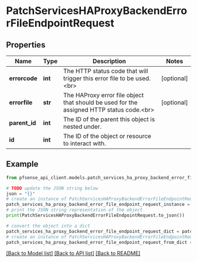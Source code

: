 # PatchServicesHAProxyBackendErrorFileEndpointRequest


## Properties

Name | Type | Description | Notes
------------ | ------------- | ------------- | -------------
**errorcode** | **int** | The HTTP status code that will trigger this error file to be used.&lt;br&gt; | [optional] 
**errorfile** | **str** | The HAProxy error file object that should be used for the assigned HTTP status code.&lt;br&gt; | [optional] 
**parent_id** | **int** | The ID of the parent this object is nested under. | 
**id** | **int** | The ID of the object or resource to interact with. | 

## Example

```python
from pfsense_api_client.models.patch_services_ha_proxy_backend_error_file_endpoint_request import PatchServicesHAProxyBackendErrorFileEndpointRequest

# TODO update the JSON string below
json = "{}"
# create an instance of PatchServicesHAProxyBackendErrorFileEndpointRequest from a JSON string
patch_services_ha_proxy_backend_error_file_endpoint_request_instance = PatchServicesHAProxyBackendErrorFileEndpointRequest.from_json(json)
# print the JSON string representation of the object
print(PatchServicesHAProxyBackendErrorFileEndpointRequest.to_json())

# convert the object into a dict
patch_services_ha_proxy_backend_error_file_endpoint_request_dict = patch_services_ha_proxy_backend_error_file_endpoint_request_instance.to_dict()
# create an instance of PatchServicesHAProxyBackendErrorFileEndpointRequest from a dict
patch_services_ha_proxy_backend_error_file_endpoint_request_from_dict = PatchServicesHAProxyBackendErrorFileEndpointRequest.from_dict(patch_services_ha_proxy_backend_error_file_endpoint_request_dict)
```
[[Back to Model list]](../README.md#documentation-for-models) [[Back to API list]](../README.md#documentation-for-api-endpoints) [[Back to README]](../README.md)


